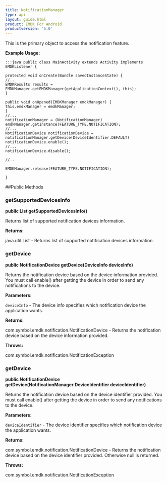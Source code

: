 ```yaml
---
title: NotificationManager
type: api
layout: guide.html
product: EMDK For Android
productversion: '5.0'
---
```



This is the primary object to access the notification feature. 
 
 

**Example Usage:**
	
	:::java	public class MainActivity extends Activity implements EMDKListener {
	
	protected void onCreate(Bundle savedInstanceState) {
	//..
	EMDKResults results = EMDKManager.getEMDKManager(getApplicationContext(), this);
	}
	
	public void onOpened(EMDKManager emdkManager) {
	this.emdkManager = emdkManager;
	}
	//...
	notificationManager = (NotificationManager) emdkManager.getInstance(FEATURE_TYPE.NOTIFICATION);
	//...
	NotificationDevice notificationDevice = notificationManager.getDevice(DeviceIdentifier.DEFAULT)
	notificationDevice.enable();
	//...
	notificationDevice.disable();
	
	//..
	
	EMDKManager.release(FEATURE_TYPE.NOTIFICATION);
	
	}


##Public Methods

### getSupportedDevicesInfo

**public List getSupportedDevicesInfo()**

Returns list of supported notification devices information.

**Returns:**

java.util.List - Returns list of supported notification devices information.

### getDevice

**public NotificationDevice getDevice(DeviceInfo deviceInfo)**

Returns the notification device based on the device information provided.
 You must call enable() after getting the device in order to send any notifications to the device.

**Parameters:**

`deviceInfo` - The device info specifies which notification device the application wants.

**Returns:**

com.symbol.emdk.notification.NotificationDevice - Returns the notification device based on the device information provided.

**Throws:**

com.symbol.emdk.notification.NotificationException



### getDevice

**public NotificationDevice getDevice(NotificationManager.DeviceIdentifier deviceIdentifier)**

Returns the notification device based on the device identifier provided.
 You must call enable() after getting the device in order to send any notifications to the device.

**Parameters:**

`deviceIdentifier` - The device identifier specifies which notification device the application wants.

**Returns:**

com.symbol.emdk.notification.NotificationDevice - Returns the notification device based on the device identifier provided. Otherwise null is returned.

**Throws:**

com.symbol.emdk.notification.NotificationException




